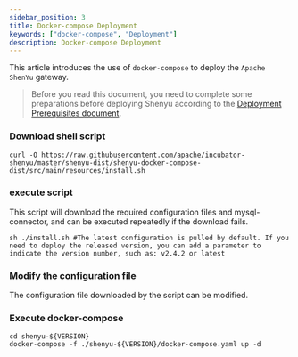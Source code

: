 ```yaml
---
sidebar_position: 3
title: Docker-compose Deployment
keywords: ["docker-compose", "Deployment"]
description: Docker-compose Deployment
---
```


This article introduces the use of `docker-compose` to deploy the `Apache ShenYu` gateway.

> Before you read this document, you need to complete some preparations before deploying Shenyu according to the [Deployment Prerequisites document](./deployment-before.md).

### Download shell script

```shell
curl -O https://raw.githubusercontent.com/apache/incubator-shenyu/master/shenyu-dist/shenyu-docker-compose-dist/src/main/resources/install.sh
```

### execute script

This script will download the required configuration files and mysql-connector, and can be executed repeatedly if the download fails.

```shell
sh ./install.sh #The latest configuration is pulled by default. If you need to deploy the released version, you can add a parameter to indicate the version number, such as: v2.4.2 or latest
```

### Modify the configuration file

The configuration file downloaded by the script can be modified.

### Execute docker-compose

```shell
cd shenyu-${VERSION}
docker-compose -f ./shenyu-${VERSION}/docker-compose.yaml up -d
```
